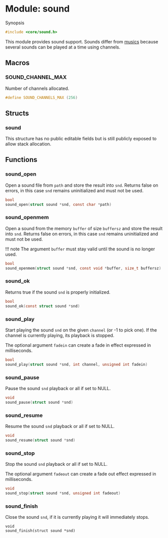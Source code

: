 # Module: sound

Synopsis

```c
#include <core/sound.h>
```

This module provides sound support. Sounds differ from [musics](music.md)
because several sounds can be played at a time using channels.

## Macros

### SOUND\_CHANNEL\_MAX

Number of channels allocated.

```c
#define SOUND_CHANNELS_MAX (256)
```

## Structs

### sound

This structure has no public editable fields but is still publicly exposed to
allow stack allocation.

## Functions

### sound\_open

Open a sound file from `path` and store the result into `snd`. Returns false on
errors, in this case `snd` remains uninitialized and must not be used.

```c
bool
sound_open(struct sound *snd, const char *path)
```

### sound\_openmem

Open a sound from the memory `buffer` of size `buffersz` and store the result
into `snd`. Returns false on errors, in this case `snd` remains uninitialized
and must not be used.

!!! note
    The argument `buffer` must stay valid until the sound is no longer used.

```c
bool
sound_openmem(struct sound *snd, const void *buffer, size_t buffersz)
```

### sound\_ok

Returns true if the sound `snd` is properly initialized.

```c
bool
sound_ok(const struct sound *snd)
```

### sound\_play

Start playing the sound `snd` on the given `channel` (or -1 to pick one). If the
channel is currently playing, its playback is stopped.

The optional argument `fadein` can create a fade in effect expressed in
milliseconds.

```c
bool
sound_play(struct sound *snd, int channel, unsigned int fadein)
```

### sound\_pause

Pause the sound `snd` playback or all if set to NULL.

```c
void
sound_pause(struct sound *snd)
```

### sound\_resume

Resume the sound `snd` playback or all if set to NULL.

```c
void
sound_resume(struct sound *snd)
```

### sound\_stop

Stop the sound `snd` playback or all if set to NULL.

The optional argument `fadeout` can create a fade out effect expressed in
milliseconds.

```c
void
sound_stop(struct sound *snd, unsigned int fadeout)
```

### sound\_finish

Close the sound `snd`, if it is currently playing it will immediately stops.

```
void
sound_finish(struct sound *snd)
```
